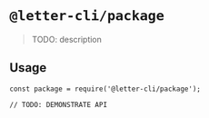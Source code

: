 # `@letter-cli/package`

> TODO: description

## Usage

```
const package = require('@letter-cli/package');

// TODO: DEMONSTRATE API
```

